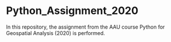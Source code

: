 # Python_Assignment_2020
In this repository, the assignment from the AAU course Python for Geospatial Analysis (2020) is performed.
